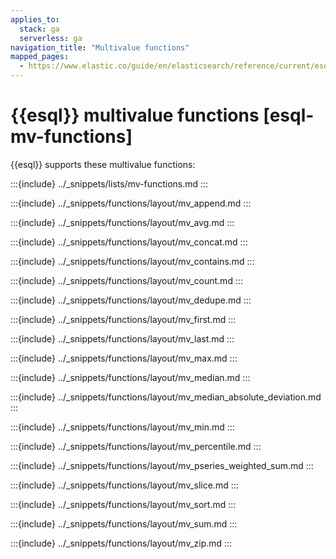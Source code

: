 ```yaml
---
applies_to:
  stack: ga
  serverless: ga
navigation_title: "Multivalue functions"
mapped_pages:
  - https://www.elastic.co/guide/en/elasticsearch/reference/current/esql-functions-operators.html#esql-mv-functions
---
```


# {{esql}} multivalue functions [esql-mv-functions]

{{esql}} supports these multivalue functions:

:::{include} ../_snippets/lists/mv-functions.md
:::


:::{include} ../_snippets/functions/layout/mv_append.md
:::

:::{include} ../_snippets/functions/layout/mv_avg.md
:::

:::{include} ../_snippets/functions/layout/mv_concat.md
:::

:::{include} ../_snippets/functions/layout/mv_contains.md
:::

:::{include} ../_snippets/functions/layout/mv_count.md
:::

:::{include} ../_snippets/functions/layout/mv_dedupe.md
:::

:::{include} ../_snippets/functions/layout/mv_first.md
:::

:::{include} ../_snippets/functions/layout/mv_last.md
:::

:::{include} ../_snippets/functions/layout/mv_max.md
:::

:::{include} ../_snippets/functions/layout/mv_median.md
:::

:::{include} ../_snippets/functions/layout/mv_median_absolute_deviation.md
:::

:::{include} ../_snippets/functions/layout/mv_min.md
:::

:::{include} ../_snippets/functions/layout/mv_percentile.md
:::

:::{include} ../_snippets/functions/layout/mv_pseries_weighted_sum.md
:::

:::{include} ../_snippets/functions/layout/mv_slice.md
:::

:::{include} ../_snippets/functions/layout/mv_sort.md
:::

:::{include} ../_snippets/functions/layout/mv_sum.md
:::

:::{include} ../_snippets/functions/layout/mv_zip.md
:::

